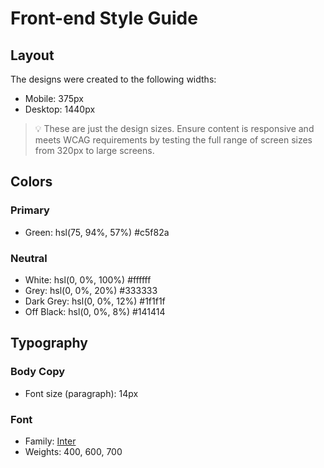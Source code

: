 # Front-end Style Guide

## Layout

The designs were created to the following widths:

- Mobile: 375px
- Desktop: 1440px

> 💡 These are just the design sizes. Ensure content is responsive and meets WCAG requirements by testing the full range of screen sizes from 320px to large screens.

## Colors

### Primary

- Green: hsl(75, 94%, 57%) #c5f82a

### Neutral

- White: hsl(0, 0%, 100%) #ffffff
- Grey: hsl(0, 0%, 20%) #333333
- Dark Grey: hsl(0, 0%, 12%) #1f1f1f
- Off Black: hsl(0, 0%, 8%) #141414

## Typography

### Body Copy

- Font size (paragraph): 14px

### Font

- Family: [Inter](https://fonts.google.com/specimen/Inter)
- Weights: 400, 600, 700
